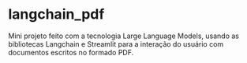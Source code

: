 # langchain_pdf
Mini projeto feito com a tecnologia Large Language Models, usando as bibliotecas Langchain e Streamlit para a interação do usuário com documentos escritos no formado PDF.
